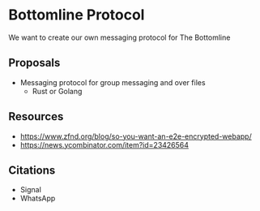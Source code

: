 # Bottomline Protocol
We want to create our own messaging protocol for The Bottomline

## Proposals
- Messaging protocol for group messaging and over files
  - Rust or Golang

## Resources
- https://www.zfnd.org/blog/so-you-want-an-e2e-encrypted-webapp/
- https://news.ycombinator.com/item?id=23426564

## Citations
- Signal
- WhatsApp
